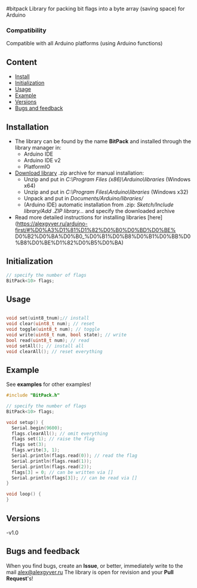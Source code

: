 #bitpack
Library for packing bit flags into a byte array (saving space) for Arduino

### Compatibility
Compatible with all Arduino platforms (using Arduino functions)

## Content
- [Install](#install)
- [Initialization](#init)
- [Usage](#usage)
- [Example](#example)
- [Versions](#versions)
- [Bugs and feedback](#feedback)

<a id="install"></a>
## Installation
- The library can be found by the name **BitPack** and installed through the library manager in:
    - Arduino IDE
    - Arduino IDE v2
    - PlatformIO
- [Download library](https://github.com/GyverLibs/BitPack/archive/refs/heads/main.zip) .zip archive for manual installation:
    - Unzip and put in *C:\Program Files (x86)\Arduino\libraries* (Windows x64)
    - Unzip and put in *C:\Program Files\Arduino\libraries* (Windows x32)
    - Unpack and put in *Documents/Arduino/libraries/*
    - (Arduino IDE) automatic installation from .zip: *Sketch/Include library/Add .ZIP library…* and specify the downloaded archive
- Read more detailed instructions for installing libraries [here] (https://alexgyver.ru/arduino-first/#%D0%A3%D1%81%D1%82%D0%B0%D0%BD%D0%BE% D0%B2%D0%BA%D0%B0_%D0%B1%D0%B8%D0%B1%D0%BB%D0%B8%D0%BE%D1%82%D0%B5%D0%BA)

<a id="init"></a>
## Initialization
```cpp
// specify the number of flags
BitPack<10> flags;
```

<a id="usage"></a>
## Usage
```cpp

void set(uint8_tnum);// install
void clear(uint8_t num); // reset
void toggle(uint8_t num); // toggle
void write(uint8_t num, bool state); // write
bool read(uint8_t num); // read
void setAll(); // install all
void clearAll(); // reset everything
```

<a id="example"></a>
## Example
See **examples** for other examples!
```cpp
#include "BitPack.h"

// specify the number of flags
BitPack<10> flags;

void setup() {
  Serial.begin(9600);
  flags.clearAll(); // omit everything
  flags set(1); // raise the flag
  flags set(3);
  flags.write(3, 1);
  Serial.println(flags.read(0)); // read the flag
  Serial.println(flags.read(1));
  Serial.println(flags.read(2));
  flags[3] = 0; // can be written via []
  Serial.println(flags[3]); // can be read via []
}

void loop() {
}
```

<a id="versions"></a>
## Versions
-v1.0

<a id="feedback"></a>
## Bugs and feedback
When you find bugs, create an **Issue**, or better, immediately write to the mail [alex@alexgyver.ru](mailto:alex@alexgyver.ru)
The library is open for revision and your **Pull Request**'s!